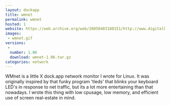 ```yaml
---
layout: dockapp
title: wmnet
permalink: wmnet
hosted: 1
website: https://web.archive.org/web/20050403180151/http://www.digitalkaos.net/linux/wmnet/
images:
 - wmnet.gif
versions:
 -
  number: 1.06
  download: wmnet-1.06.tar.gz
categories: network
---
```

WMnet is a little X dock.app network monitor I wrote for Linux. It was originally inspired by that funky program 'tleds' that blinks your keyboard LED's in response to net traffic, but its a lot more entertaining than that nowadays. I wrote this thing with low cpusage, low memory, and efficient use of screen real-estate in mind.
